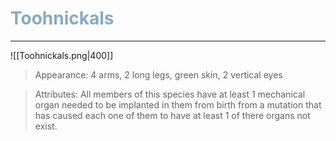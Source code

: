 <h1><font color="#87AAC4"> Toohnickals </font></h1>

___

![[Toohnickals.png|400]]

> Appearance:
> 4 arms, 2 long legs, green skin, 2 vertical eyes

> Attributes:
>All members of this species have at least 1 mechanical organ needed to be implanted in them from birth from a mutation that has caused each one of them to have at least 1 of there organs not exist.